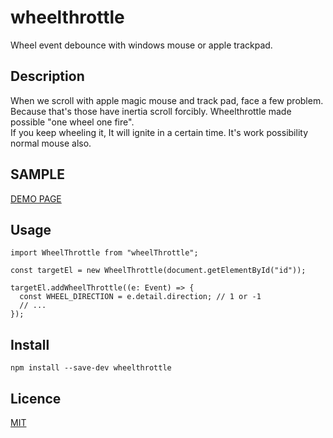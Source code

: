 wheelthrottle
====

Wheel event debounce with windows mouse or apple trackpad.

## Description
When we scroll with apple magic mouse and track pad, face a few problem.  
Because that's those have inertia scroll forcibly. Wheelthrottle made possible "one wheel one fire".  
If you keep wheeling it, It will ignite in a certain time. It's work possibility normal mouse also.

## SAMPLE
[DEMO PAGE](https://o-gi-s.github.io/wheelthrottle)

## Usage
```
import WheelThrottle from "wheelThrottle";

const targetEl = new WheelThrottle(document.getElementById("id"));

targetEl.addWheelThrottle((e: Event) => {
  const WHEEL_DIRECTION = e.detail.direction; // 1 or -1
  // ...
});
```

## Install

`
npm install --save-dev wheelthrottle
`

## Licence

[MIT](https://opensource.org/licenses/MIT)
